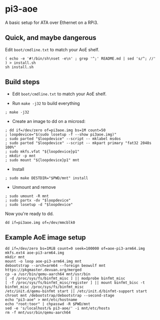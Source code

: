 pi3-aoe
=======

A basic setup for ATA over Ethernet on a RPi3.


Quick, and maybe dangerous
--------------------------

Edit `boot/cmdline.txt` to match your AoE shelf.

```
( echo -e '#!/bin/sh\nset -e\n' ; grep '^;' README.md | sed 's/^; //' ) > install.sh
sh install.sh
```

Build steps
-----------

* Edit `boot/cmdline.txt` to match your AoE shelf.

* Run `make -j32` to build everything

```
; make -j32
```

* Create an image to dd on a microsd:

```
; dd if=/dev/zero of=pi3aoe.img bs=1M count=50
; loopdevice="$(sudo losetup -f --show pi3aoe.img)"
; sudo parted "$loopdevice" --script -- mklabel msdos
; sudo parted "$loopdevice" --script -- mkpart primary "fat32 2048s 100%"
; sudo mkfs.vfat "${loopdevice}p1"
; mkdir -p mnt
; sudo mount "${loopdevice}p1" mnt
```

* Install

```
; sudo make DESTDIR="$PWD/mnt" install
```

* Unmount and remove

```
; sudo umount -R mnt
; sudo partx -dv "$loopdevice"
; sudo losetup -d "$loopdevice"
```

Now you're ready to dd.

```
dd if=pi3aoe.img of=/dev/mmcblk0
```


Example AoE image setup
-----------------------

```
dd if=/dev/zero bs=1MiB count=0 seek=100000 of=aoe-pi3-arm64.img
mkfs.ext4 aoe-pi3-arm64.img
mkdir mnt
mount -o loop aoe-pi3-arm64.img mnt
debootstrap --arch=arm64 --foreign beowulf mnt https://pkgmaster.devuan.org/merged
cp -a /usr/bin/qemu-aarch64 mnt/usr/bin
[ -d /proc/sys/fs/binfmt_misc ] || modprobe binfmt_misc
[ -f /proc/sys/fs/binfmt_misc/register ] || mount binfmt_bisc -t binfmt_misc /proc/sys/fs/binfmt_misc
/etc/init.d/qemu-binfmt start || /etc/init.d/binfmt-support start
chroot mnt /debootstrap/debootstrap --second-stage
echo "pi3-aoe" > mnt/etc/hostname
echo "root:toor" | chpasswd -R $PWD/mnt
sed -e 's/localhost/& pi3-aoe/' -i mnt/etc/hosts
rm -f mnt/usr/bin/qemu-aarch64
```